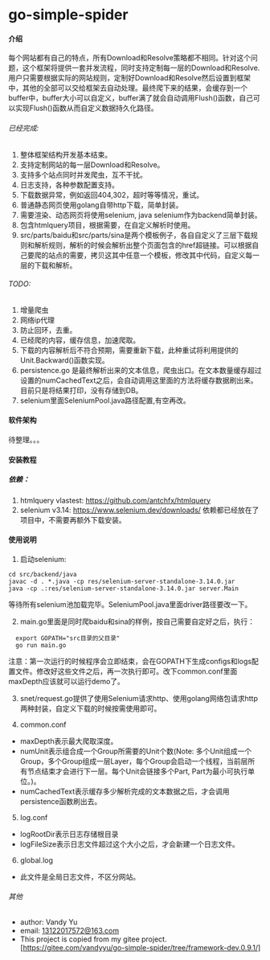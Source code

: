 # go-simple-spider

#### 介绍
每个网站都有自己的特点，所有Download和Resolve策略都不相同。针对这个问题，这个框架将提供一套并发流程，同时支持定制每一层的Download和Resolve. 用户只需要根据实际的网站规则，定制好Download和Resolve然后设置到框架中，其他的全部可以交给框架去自动处理。最终爬下来的结果，会缓存到一个buffer中，buffer大小可以自定义，buffer满了就会自动调用Flush()函数，自己可以实现Flush()函数从而自定义数据持久化路径。
###### 已经完成:
1. 整体框架结构开发基本结束。
2. 支持定制网站的每一层Download和Resolve。
3. 支持多个站点同时并发爬虫，互不干扰。
4. 日志支持，各种参数配置支持。
5. 下载数据异常，例如返回404,302，超时等等情况，重试。
6. 普通静态网页使用golang自带http下载，简单封装。
7. 需要渲染、动态网页将使用selenium, java selenium作为backend简单封装。
8. 包含htmlquery项目，根据需要，在自定义解析时使用。
9. src/parts/baidu和src/parts/sina是两个模板例子，各自自定义了三层下载规则和解析规则，解析的时候会解析出整个页面包含的href超链接。可以根据自己要爬的站点的需要，拷贝这其中任意一个模板，修改其中代码，自定义每一层的下载和解析。

###### TODO:
1. 增量爬虫
2. 网络ip代理
3. 防止回环，去重。
4. 已经爬的内容，缓存信息，加速爬取。
5. 下载的内容解析后不符合预期，需要重新下载，此种重试将利用提供的Unit.Backward()函数实现。
6. persistence.go 是最终解析出来的文本信息，爬虫出口。在文本数量缓存超过设置的numCachedText之后，会自动调用这里面的方法将缓存数据刷出来。目前只是将结果打印，没有存储到DB。
7. selenium里面SeleniumPool.java路径配置,有空再改。

#### 软件架构
待整理。。。
#### 安装教程
##### 依赖：
1. htmlquery vlastest: https://github.com/antchfx/htmlquery
2. selenium v3.14: https://www.selenium.dev/downloads/
依赖都已经放在了项目中，不需要再额外下载安装。

#### 使用说明
1.  启动selenium:
```shell
cd src/backend/java
javac -d . *.java -cp res/selenium-server-standalone-3.14.0.jar
java -cp .:res/selenium-server-standalone-3.14.0.jar server.Main
```
等待所有selenium池加载完毕。SeleniumPool.java里面driver路径要改一下。

2. main.go里面是同时爬baidu和sina的样例，按自己需要自定好之后，执行：
  ```
    export GOPATH="src目录的父目录"
    go run main.go
  ```
注意：第一次运行的时候程序会立即结束，会在GOPATH下生成configs和logs配置文件。修改好这些文件之后，再一次执行即可。改下common.conf里面maxDepth应该就可以运行demo了。

3. snet/request.go提供了使用Selenium请求http、使用golang网络包请求http两种封装，自定义下载的时候按需使用即可。

4. common.conf
  - maxDepth表示最大爬取深度。
  - numUnit表示组合成一个Group所需要的Unit个数(Note: 多个Unit组成一个Group，多个Group组成一层Layer，每个Group会启动一个线程，当前层所有节点结束才会进行下一层。每个Unit会链接多个Part, Part为最小可执行单位。)。
  - numCachedText表示缓存多少解析完成的文本数据之后，才会调用persistence函数刷出去。

5. log.conf
  - logRootDir表示日志存储根目录
  - logFileSize表示日志文件超过这个大小之后，才会新建一个日志文件。

6. global.log
  - 此文件是全局日志文件，不区分网站。

###### 其他
- author: Vandy Yu
- email: 13122017572@163.com
- This project is copied from my gitee project.[https://gitee.com/vandyyu/go-simple-spider/tree/framework-dev.0.9.1/]
